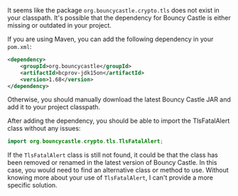 It seems like the package `org.bouncycastle.crypto.tls` does not exist in your classpath. It's possible that the dependency for Bouncy Castle is either missing or outdated in your project.

If you are using Maven, you can add the following dependency in your `pom.xml`:

```xml
<dependency>
    <groupId>org.bouncycastle</groupId>
    <artifactId>bcprov-jdk15on</artifactId>
    <version>1.68</version>
</dependency>
```

Otherwise, you should manually download the latest Bouncy Castle JAR and add it to your project classpath.

After adding the dependency, you should be able to import the TlsFatalAlert class without any issues:

```java
import org.bouncycastle.crypto.tls.TlsFatalAlert;
```

If the `TlsFatalAlert` class is still not found, it could be that the class has been removed or renamed in the latest version of Bouncy Castle. In this case, you would need to find an alternative class or method to use. Without knowing more about your use of `TlsFatalAlert`, I can't provide a more specific solution.